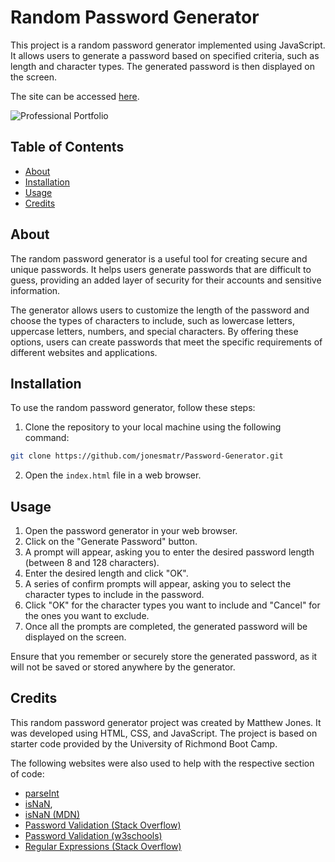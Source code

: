 # Random Password Generator

This project is a random password generator implemented using JavaScript. It allows users to generate a password based on specified criteria, such as length and character types. The generated password is then displayed on the screen.

The site can be accessed [here](https://jonesmatr.github.io/Password-Generator/).

![Professional Portfolio](./assets/images/Website-Screenshot.jpg)
## Table of Contents

- [About](#about)
- [Installation](#installation)
- [Usage](#usage)
- [Credits](#credits)

## About

The random password generator is a useful tool for creating secure and unique passwords. It helps users generate passwords that are difficult to guess, providing an added layer of security for their accounts and sensitive information.

The generator allows users to customize the length of the password and choose the types of characters to include, such as lowercase letters, uppercase letters, numbers, and special characters. By offering these options, users can create passwords that meet the specific requirements of different websites and applications.

## Installation

To use the random password generator, follow these steps:

1. Clone the repository to your local machine using the following command:
```bash
git clone https://github.com/jonesmatr/Password-Generator.git
``` 
2. Open the `index.html` file in a web browser.

## Usage

1. Open the password generator in your web browser.
2. Click on the "Generate Password" button.
3. A prompt will appear, asking you to enter the desired password length (between 8 and 128 characters).
4. Enter the desired length and click "OK".
5. A series of confirm prompts will appear, asking you to select the character types to include in the password.
6. Click "OK" for the character types you want to include and "Cancel" for the ones you want to exclude.
7. Once all the prompts are completed, the generated password will be displayed on the screen.

Ensure that you remember or securely store the generated password, as it will not be saved or stored anywhere by the generator.

## Credits

This random password generator project was created by Matthew Jones. It was developed using HTML, CSS, and JavaScript. The project is based on starter code provided by the University of Richmond Boot Camp. 

The following websites were also used to help with the respective section of code:

- [parseInt](https://developer.mozilla.org/en-US/docs/Web/JavaScript/Reference/Global_Objects/parseInt)
- [isNaN](https://www.w3schools.com/jsref/jsref_isnan.asp), 
- [isNaN (MDN)](https://developer.mozilla.org/en-US/docs/Web/JavaScript/Reference/Global_Objects/isNaN)
- [Password Validation (Stack Overflow)](https://stackoverflow.com/questions/50822886/password-characters-checker-in-javascript)
- [Password Validation (w3schools)](https://www.w3schools.com/howto/howto_js_password_validation.asp)
- [Regular Expressions (Stack Overflow)](https://stackoverflow.com/questions/18812317/javascript-regex-for-special-characters)